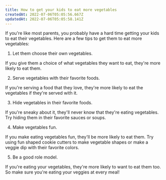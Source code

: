 ```yaml
---
title: How to get your kids to eat more vegetables
createdAt: 2022-07-06T05:05:56.667Z
updatedAt: 2022-07-06T05:05:58.141Z
---
```


If you're like most parents, you probably have a hard time getting your kids to eat their vegetables. Here are a few tips to get them to eat more vegetables:

1. Let them choose their own vegetables.

If you give them a choice of what vegetables they want to eat, they're more likely to eat them.

2. Serve vegetables with their favorite foods.

If you're serving a food that they love, they're more likely to eat the vegetables if they're served with it.

3. Hide vegetables in their favorite foods.

If you're sneaky about it, they'll never know that they're eating vegetables. Try hiding them in their favorite sauces or soups.

4. Make vegetables fun.

If you make eating vegetables fun, they'll be more likely to eat them. Try using fun shaped cookie cutters to make vegetable shapes or make a veggie dip with their favorite colors.

5. Be a good role model.

If you're eating your vegetables, they're more likely to want to eat them too. So make sure you're eating your veggies at every meal!
